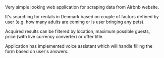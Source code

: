 Very simple looking web application for scraping data from Airbnb website.

It's searching for rentals in Denmark based on couple of factors defined by user (e.g. how many adults are coming or is user bringing any pets). 

Acquired results can be filtered by location, maximum possible guests, price (with live currency converter) or offer title.

Application has implemented voice assistant which will handle filling the form based on user's answers.